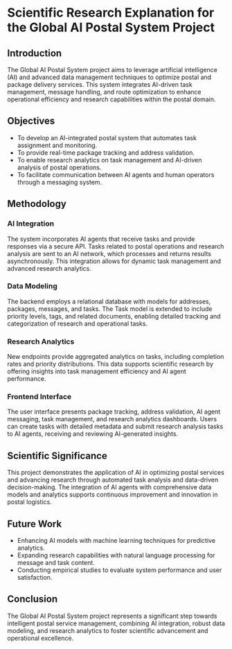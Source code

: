 # Scientific Research Explanation for the Global AI Postal System Project

## Introduction

The Global AI Postal System project aims to leverage artificial intelligence (AI) and advanced data management techniques to optimize postal and package delivery services. This system integrates AI-driven task management, message handling, and route optimization to enhance operational efficiency and research capabilities within the postal domain.

## Objectives

- To develop an AI-integrated postal system that automates task assignment and monitoring.
- To provide real-time package tracking and address validation.
- To enable research analytics on task management and AI-driven analysis of postal operations.
- To facilitate communication between AI agents and human operators through a messaging system.

## Methodology

### AI Integration

The system incorporates AI agents that receive tasks and provide responses via a secure API. Tasks related to postal operations and research analysis are sent to an AI network, which processes and returns results asynchronously. This integration allows for dynamic task management and advanced research analytics.

### Data Modeling

The backend employs a relational database with models for addresses, packages, messages, and tasks. The Task model is extended to include priority levels, tags, and related documents, enabling detailed tracking and categorization of research and operational tasks.

### Research Analytics

New endpoints provide aggregated analytics on tasks, including completion rates and priority distributions. This data supports scientific research by offering insights into task management efficiency and AI agent performance.

### Frontend Interface

The user interface presents package tracking, address validation, AI agent messaging, task management, and research analytics dashboards. Users can create tasks with detailed metadata and submit research analysis tasks to AI agents, receiving and reviewing AI-generated insights.

## Scientific Significance

This project demonstrates the application of AI in optimizing postal services and advancing research through automated task analysis and data-driven decision-making. The integration of AI agents with comprehensive data models and analytics supports continuous improvement and innovation in postal logistics.

## Future Work

- Enhancing AI models with machine learning techniques for predictive analytics.
- Expanding research capabilities with natural language processing for message and task content.
- Conducting empirical studies to evaluate system performance and user satisfaction.

## Conclusion

The Global AI Postal System project represents a significant step towards intelligent postal service management, combining AI integration, robust data modeling, and research analytics to foster scientific advancement and operational excellence.
